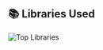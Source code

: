 
## 📚 Libraries Used
![Top Libraries](https://img.shields.io/endpoint?url=https://raw.githubusercontent.com/ramizpa/ramizpa/main/output/libraries.json)

